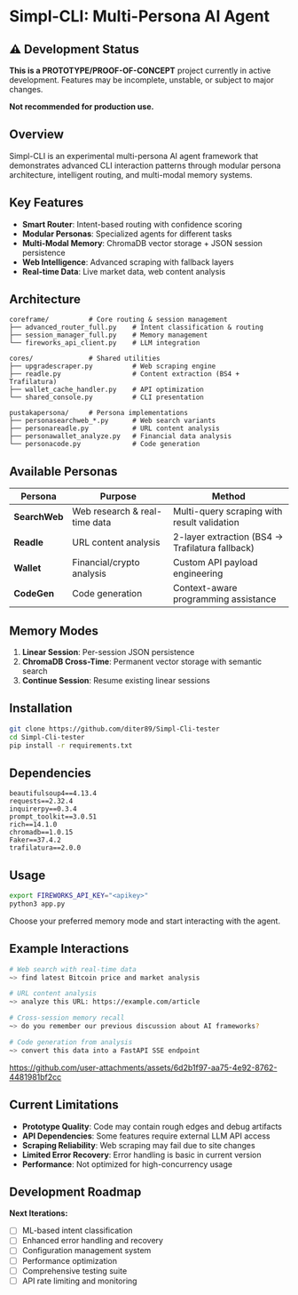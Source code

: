 
# Simpl-CLI: Multi-Persona AI Agent

## ⚠️ Development Status

**This is a PROTOTYPE/PROOF-OF-CONCEPT** project currently in active development. Features may be incomplete, unstable, or subject to major changes.

**Not recommended for production use.**

## Overview

Simpl-CLI is an experimental multi-persona AI agent framework that demonstrates advanced CLI interaction patterns through modular persona architecture, intelligent routing, and multi-modal memory systems.

## Key Features

- **Smart Router**: Intent-based routing with confidence scoring
- **Modular Personas**: Specialized agents for different tasks
- **Multi-Modal Memory**: ChromaDB vector storage + JSON session persistence
- **Web Intelligence**: Advanced scraping with fallback layers
- **Real-time Data**: Live market data, web content analysis

## Architecture

```
coreframe/          # Core routing & session management
├── advanced_router_full.py    # Intent classification & routing
├── session_manager_full.py    # Memory management
└── fireworks_api_client.py    # LLM integration

cores/              # Shared utilities
├── upgradescraper.py          # Web scraping engine
├── readle.py                  # Content extraction (BS4 + Trafilatura)
├── wallet_cache_handler.py    # API optimization
└── shared_console.py          # CLI presentation

pustakapersona/     # Persona implementations
├── personasearchweb_*.py      # Web search variants
├── personareadle.py           # URL content analysis
├── personawallet_analyze.py   # Financial data analysis
└── personacode.py             # Code generation
```

## Available Personas

| Persona | Purpose | Method |
|---------|---------|---------|
| **SearchWeb** | Web research & real-time data | Multi-query scraping with result validation |
| **Readle** | URL content analysis | 2-layer extraction (BS4 → Trafilatura fallback) |
| **Wallet** | Financial/crypto analysis | Custom API payload engineering |
| **CodeGen** | Code generation | Context-aware programming assistance |

## Memory Modes

1. **Linear Session**: Per-session JSON persistence
2. **ChromaDB Cross-Time**: Permanent vector storage with semantic search
3. **Continue Session**: Resume existing linear sessions

## Installation

```bash
git clone https://github.com/diter89/Simpl-Cli-tester
cd Simpl-Cli-tester
pip install -r requirements.txt
```

## Dependencies

```
beautifulsoup4==4.13.4
requests==2.32.4
inquirerpy==0.3.4
prompt_toolkit==3.0.51
rich==14.1.0
chromadb==1.0.15
Faker==37.4.2
trafilatura==2.0.0
```

## Usage

```bash
export FIREWORKS_API_KEY="<apikey>"
python3 app.py
```

Choose your preferred memory mode and start interacting with the agent.

## Example Interactions

```bash
# Web search with real-time data
~> find latest Bitcoin price and market analysis

# URL content analysis  
~> analyze this URL: https://example.com/article

# Cross-session memory recall
~> do you remember our previous discussion about AI frameworks?

# Code generation from analysis
~> convert this data into a FastAPI SSE endpoint
```
https://github.com/user-attachments/assets/6d2b1f97-aa75-4e92-8762-4481981bf2cc

## Current Limitations

- **Prototype Quality**: Code may contain rough edges and debug artifacts
- **API Dependencies**: Some features require external LLM API access
- **Scraping Reliability**: Web scraping may fail due to site changes
- **Limited Error Recovery**: Error handling is basic in current version
- **Performance**: Not optimized for high-concurrency usage

## Development Roadmap

**Next Iterations:**
- [ ] ML-based intent classification
- [ ] Enhanced error handling and recovery
- [ ] Configuration management system
- [ ] Performance optimization
- [ ] Comprehensive testing suite
- [ ] API rate limiting and monitoring
